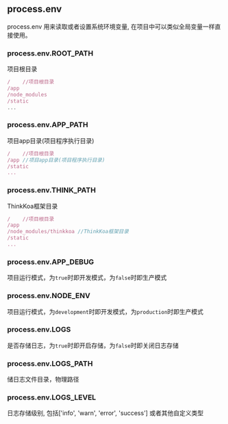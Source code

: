 ## process.env

process.env 用来读取或者设置系统环境变量, 在项目中可以类似全局变量一样直接使用。

### process.env.ROOT_PATH

项目根目录

```js
/    //项目根目录
/app
/node_modules
/static
...
```

### process.env.APP_PATH

项目app目录(项目程序执行目录)

```js
/    //项目根目录
/app //项目app目录(项目程序执行目录)
/static
...
```

### process.env.THINK_PATH

ThinkKoa框架目录

```js
/    //项目根目录
/app
/node_modules/thinkkoa //ThinkKoa框架目录
/static
...
```

### process.env.APP_DEBUG

项目运行模式，为`true`时即开发模式，为`false`时即生产模式

### process.env.NODE_ENV

项目运行模式，为`development`时即开发模式，为`production`时即生产模式

### process.env.LOGS

是否存储日志，为`true`时即开启存储，为`false`时即关闭日志存储

### process.env.LOGS_PATH

储日志文件目录，物理路径

### process.env.LOGS_LEVEL

日志存储级别, 包括['info', 'warn', 'error', 'success'] 或者其他自定义类型

